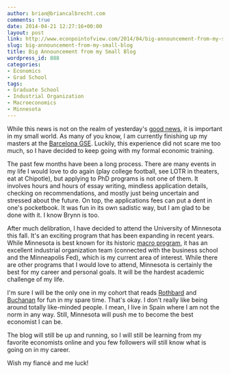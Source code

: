 ```yaml
---
author: brian@briancalbrecht.com
comments: true
date: 2014-04-21 12:27:16+00:00
layout: post
link: http://www.econpointofview.com/2014/04/big-announcement-from-my-small-blog/
slug: big-announcement-from-my-small-blog
title: Big Announcement from my Small Blog
wordpress_id: 888
categories:
- Economics
- Grad School
tags:
- Graduate School
- Industrial Organization
- Macroeconomics
- Minnesota
---
```


While this news is not on the realm of yesterday's [good news](http://www.hopeboulder.org/wp-content/uploads/2013/03/He-is-risen-wallpaper.jpg), it is important in my small world. As many of you know, I am currently finishing up my masters at the [Barcelona GSE](http://www.barcelonagse.eu/economics-public-policy.html). Luckily, this experience did not scare me too much, so I have decided to keep going with my formal economic training.

The past few months have been a long process. There are many events in my life I would love to do again (play college football, see LOTR in theaters, eat at Chipotle), but applying to PhD programs is not one of them. It involves hours and hours of essay writing, mindless application details, checking on recommendations, and mostly just being uncertain and stressed about the future. On top, the applications fees can put a dent in one's pocketbook. It was fun in its own sadistic way, but I am glad to be done with it. I know Brynn is too.

After much delibration, I have decided to attend the University of Minnesota this fall. It's an exciting program that has been expanding in recent years. While Minnesota is best known for its historic [macro program](http://www.econpointofview.com/2014/01/lars-hansen-the-nobel-third-wheel/), it has an excellent industrial organization team (connected with the business school and the Minneapolis Fed), which is my current area of interest. While there are other programs that I would love to attend, Minnesota is certainly the best for my career and personal goals. It will be the hardest academic challenge of my life.

I'm sure I will be the only one in my cohort that reads [Rothbard](http://www.econpointofview.com/2014/01/rothbard-chapter-3-indirect-exchange/) and [Buchanan](http://www.econpointofview.com/2014/01/well-put-my-friend-13/) for fun in my spare time. That's okay. I don't really like being around totally like-minded people. I mean, I live in Spain where I am not the norm in any way. Still, Minnesota will push me to become the best economist I can be.

The blog will still be up and running, so I will still be learning from my favorite economists online and you few followers will still know what is going on in my career.

Wish my fiancé and me luck!

